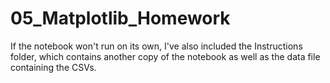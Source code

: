 # 05_Matplotlib_Homework

If the notebook won't run on its own, I've also included the Instructions folder, which contains another copy of the notebook as well as the data file containing the CSVs.
